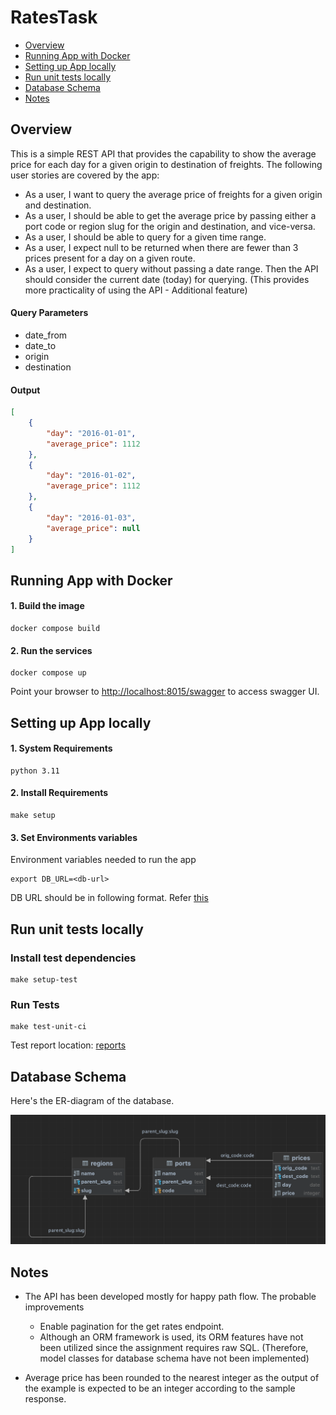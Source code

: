 # RatesTask

- [Overview](#Overview)<br/>
- [Running App with Docker](#Running-App-with-Docker)<br/>
- [Setting up App locally](#Setting-up-App-locally)<br/>
- [Run unit tests locally](#Run-unit-tests-locally)<br/>
- [Database Schema](#Database-Schema)<br/>
- [Notes](#Notes)<br/>

## Overview
This is a simple REST API that provides the capability to show the average price for each day for a given origin to destination of freights. 
The following user stories are covered by the app:

* As a user, I want to query the average price of freights for a given origin and destination.
* As a user, I should be able to get the average price by passing either a port code or region slug for the origin and destination, and vice-versa.
* As a user, I should be able to query for a given time range.
* As a user, I expect null to be returned when there are fewer than 3 prices present for a day on a given route.
* As a user, I expect to query without passing a date range. Then the API should consider the current date (today) for querying. 
(This provides more practicality of using the API - Additional feature)

#### Query Parameters
- date_from
- date_to
- origin
- destination

#### Output
```json
[
    {
        "day": "2016-01-01",
        "average_price": 1112
    },
    {
        "day": "2016-01-02",
        "average_price": 1112
    },
    {
        "day": "2016-01-03",
        "average_price": null
    }
]
```

## Running App with Docker

#### 1. Build the image

```shell
docker compose build
```

#### 2. Run the services

```shell
docker compose up
```
Point your browser to [http://localhost:8015/swagger](http://localhost:8015/swagger) to access swagger UI.


## Setting up App locally

#### 1. System Requirements

```shell
python 3.11
```

#### 2. Install Requirements

```shell
make setup
```

#### 3. Set Environments variables

Environment variables needed to run the app
```shell
export DB_URL=<db-url>
```
DB URL should be in following format. Refer [this](https://docs.sqlalchemy.org/en/20/core/engines.html#postgresql)

## Run unit tests locally

### Install test dependencies
```shell
make setup-test
```

### Run Tests
```shell
make test-unit-ci
```

Test report location: [reports](reports)

## Database Schema
Here's the ER-diagram of the database.

![ER-Diagram.png](resources%2Fstatic%2FER-Diagram.png)

## Notes
* The API has been developed mostly for happy path flow. The probable improvements
  * Enable pagination for the get rates endpoint.
  * Although an ORM framework is used, its ORM features have not been utilized since the assignment requires raw SQL.
    (Therefore, model classes for database schema have not been implemented)
  
* Average price has been rounded to the nearest integer as the output of the example is expected to be an integer according to the sample response.